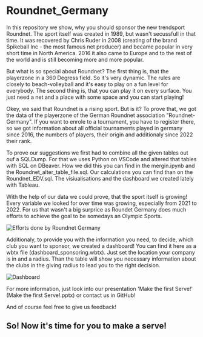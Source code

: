 # Roundnet_Germany

In this repository we show, why you should sponsor the new trendsport Roundnet. The sport itself was created in 1989, but wasn't secussfull in that time. It was recovered by Chris Ruder in 2008 (creating of the brand Spikeball Inc - the most famous net producer) and became popular in very short time in North America. 2016 it also came to Europe and to the rest of the world and is still becoming more and more popular.

But what is so special about Roundnet? The first thing is, that the playerzone in a 360 Degress field. So it's very dynamic. The rules are closely to beach-volleyball and it's easy to play on a fun level for everybody. The second thing is, that you can play it on every surface. You just need a net and a place with some space and you can start playing!

Okey, we said that Roundnet is a rising sport. But is it? To prove that, we got the data of the playerzone of the German Roundnet association "Roundnet-Germany". If you want to enrole to a tournament, you have to register there, so we got information about all official tournaments played in germany since 2016, the numbers of players, their origin and additionaly since 2022 their rank. 

To prove our suggestions we first had to combine all the given tables out ouf a SQLDump. For that we uses Python on VSCode and altered that tables with SQL on DBeaver. How we did this you can find in the mergin.ipynb and the Roundnet_alter_table_file.sql. Our calculations you can find than on the Roundnet_EDV.sql. The visiualisations and the dashboard we created lately with Tableau.

With the help of our data we could prove, that the sport itself is growing! Every variable we looked for over time was growing, especially from 2021 to 2022. 
For us that wasn't a big surprice as Roundet Germany does much efforts to achieve the goal to be somedays an Olympic Sports. 

![Efforts done by Roundnet Germany](https://user-images.githubusercontent.com/107390496/189640682-52a33c88-ff43-4d8e-880d-597eec9483cd.png)

Additionaly, to provide you with the information you need, to decide, which club you want to sponsor, we created a dashboard! You can find it here as a wbtx file (dashboard_sponsoring.wbtx). Just set the location your company is in and a radius. Than the table will show you necessary information about the clubs in the giving radius to lead you to the right decision. 

![Dashboard](https://user-images.githubusercontent.com/107390496/189641380-5e98acbb-5f8f-404b-a36e-b5567ca4aae4.png)

For more information, just look into our presentation 'Make the first Serve!' (Make the first Serve!.pptx) or contact us in GitHub!

And of course feel free to give us feedback! 


## So! Now it's time for you to make a serve!


